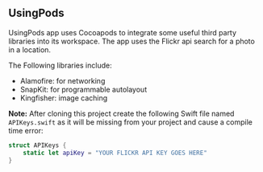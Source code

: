 ## UsingPods 

UsingPods app uses Cocoapods to integrate some useful third party libraries into its workspace. The app uses the Flickr api 
search for a photo in a location. 

The Following libraries include: 
* Alamofire: for networking 
* SnapKit: for programmable autolayout
* Kingfisher: image caching 

**Note:** After cloning this project create the following Swift file named ```APIKeys.swift``` as it will be missing from your project and cause a compile time error: 

```swift
struct APIKeys {
    static let apiKey = "YOUR FLICKR API KEY GOES HERE"
}
```
